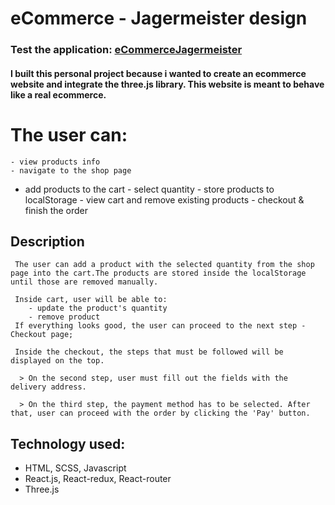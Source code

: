 # eCommerce - Jagermeister design

### Test the application: [eCommerceJagermeister](https://sionut0122.github.io/ecommercejager/)

#### I built this personal project because i wanted to create an ecommerce website and integrate the three.js library. This website is meant to behave like a real ecommerce.

# The user can:
    - view products info
    - navigate to the shop page
   - add products to the cart
    - select quantity
    - store products to localStorage
    - view cart and remove existing products
    - checkout & finish the order 

## Description
	 The user can add a product with the selected quantity from the shop page into the cart.The products are stored inside the localStorage until those are removed manually.

	 Inside cart, user will be able to:
	  	- update the product's quantity
	  	- remove product
	 If everything looks good, the user can proceed to the next step - Checkout page;

	 Inside the checkout, the steps that must be followed will be displayed on the top.

	  > On the second step, user must fill out the fields with the delivery address.

	  > On the third step, the payment method has to be selected. After that, user can proceed with the order by clicking the 'Pay' button.

## Technology used:

- HTML, SCSS, Javascript
- React.js, React-redux, React-router
- Three.js

